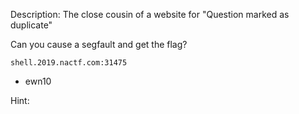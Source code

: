 Description:
The close cousin of a website for "Question marked as duplicate"

Can you cause a segfault and get the flag?

`shell.2019.nactf.com:31475`

- ewn10

Hint:
